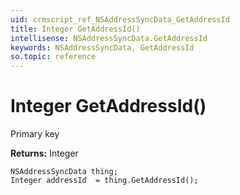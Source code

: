 ```yaml
---
uid: crmscript_ref_NSAddressSyncData_GetAddressId
title: Integer GetAddressId()
intellisense: NSAddressSyncData.GetAddressId
keywords: NSAddressSyncData, GetAddressId
so.topic: reference
---
```


# Integer GetAddressId()

Primary key

**Returns:** Integer

```crmscript
NSAddressSyncData thing;
Integer addressId  = thing.GetAddressId();
```


